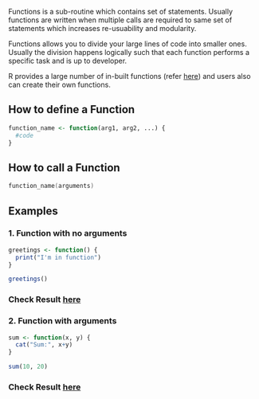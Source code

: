 Functions is a sub-routine which contains set of statements. Usually functions are written when multiple calls are required to same set of statements which increases re-usuability and modularity.

Functions allows you to divide your large lines of code into smaller ones. Usually the division happens logically such that each function performs a specific task and is up to developer.

R provides a large number of in-built functions (refer [here](https://cran.r-project.org/doc/contrib/Short-refcard.pdf)) and users also can create their own functions.

## How to define a Function

```r
function_name <- function(arg1, arg2, ...) {
  #code 
}
```

## How to call a Function

```c
function_name(arguments)
```
## Examples

### 1. Function with no arguments

```r
greetings <- function() {
  print("I'm in function")
}

greetings()
```
### Check Result [here](https://onecompiler.com/r/3vs9yu5yk)

### 2. Function with arguments

```r
sum <- function(x, y) {
  cat("Sum:", x+y)
}

sum(10, 20)
```
### Check Result [here](https://onecompiler.com/r/3vs9yxzy2)
